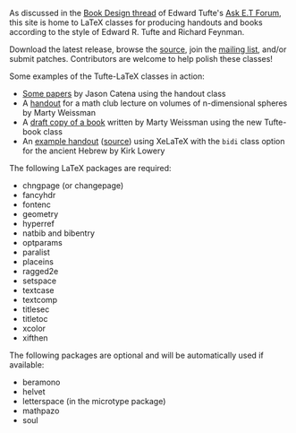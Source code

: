 As discussed in the [Book Design thread](http://www.edwardtufte.com/bboard/q-and-a-fetch-msg?msg_id=0000hB) of Edward Tufte's [Ask E.T Forum](http://www.edwardtufte.com/bboard/), this site is home to LaTeX classes for producing handouts and books according to the style of Edward R. Tufte and Richard Feynman.

Download the latest release, browse the [source](https://github.com/Tufte-LaTeX/tufte-latex), join the [mailing list](http://groups.google.com/group/tufte-latex), and/or submit patches. Contributors are welcome to help polish these classes!

Some examples of the Tufte-LaTeX classes in action:

* [Some papers](http://swtools.wordpress.com/papers/) by Jason Catena using the handout class
* A [handout](http://people.ucsc.edu/~weissman/MathClubTalk2009.pdf) for a math club lecture on volumes of n-dimensional spheres by Marty Weissman
* A [draft copy of a book](http://slugmath.ucsc.edu/mediawiki/index.php/Image:NumberTheory.pdf) written by Marty Weissman using the new Tufte-book class
* An [example handout](http://tufte-latex.googlecode.com/files/week5lecture.pdf) ([source](http://tufte-latex.googlecode.com/files/Week5Lecture.tex)) using XeLaTeX with the `bidi` class option for the ancient Hebrew by Kirk Lowery

The following LaTeX packages are required:

* chngpage (or changepage)
* fancyhdr
* fontenc
* geometry
* hyperref
* natbib and bibentry
* optparams
* paralist
* placeins
* ragged2e
* setspace
* textcase
* textcomp
* titlesec
* titletoc
* xcolor
* xifthen

The following packages are optional and will be automatically used if available:

* beramono
* helvet
* letterspace (in the microtype package)
* mathpazo
* soul